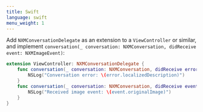 ```yaml
---
title: Swift
language: swift
menu_weight: 1
---
```


Add `NXMConversationDelegate` as an extension to a `ViewController` or similar, and implement `conversation(_ conversation: NXMConversation, didReceive event: NXMImageEvent)`:

```swift
extension ViewController: NXMConversationDelegate {
    func conversation(_ conversation: NXMConversation, didReceive error: Error) {
        NSLog("Conversation error: \(error.localizedDescription)")
    }
    func conversation(_ conversation: NXMConversation, didReceive event: NXMImageEvent) {
        NSLog("Received image event: \(event.originalImage)")
    }
}
```
